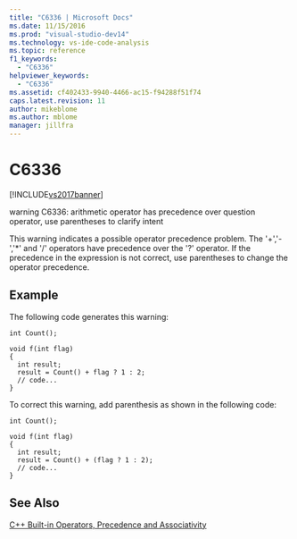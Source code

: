 ```yaml
---
title: "C6336 | Microsoft Docs"
ms.date: 11/15/2016
ms.prod: "visual-studio-dev14"
ms.technology: vs-ide-code-analysis
ms.topic: reference
f1_keywords: 
  - "C6336"
helpviewer_keywords: 
  - "C6336"
ms.assetid: cf402433-9940-4466-ac15-f94288f51f74
caps.latest.revision: 11
author: mikeblome
ms.author: mblome
manager: jillfra
---
```

# C6336
[!INCLUDE[vs2017banner](../includes/vs2017banner.md)]

warning C6336: arithmetic operator has precedence over question operator, use parentheses to clarify intent  
  
 This warning indicates a possible operator precedence problem. The '+','-','*' and '/' operators have precedence over the '?' operator. If the precedence in the expression is not correct, use parentheses to change the operator precedence.  
  
## Example  
 The following code generates this warning:  
  
```  
int Count();  
  
void f(int flag)  
{  
  int result;  
  result = Count() + flag ? 1 : 2;  
  // code...  
}  
```  
  
 To correct this warning, add parenthesis as shown in the following code:  
  
```  
int Count();  
  
void f(int flag)  
{  
  int result;  
  result = Count() + (flag ? 1 : 2);  
  // code...  
}  
```  
  
## See Also  
 [C++ Built-in Operators, Precedence and Associativity](http://msdn.microsoft.com/library/95c1f0ba-dad8-4034-b039-f79a904f112f)
